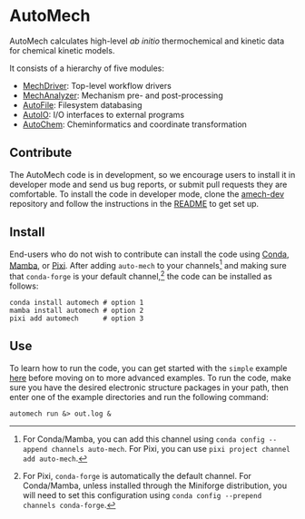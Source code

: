 # AutoMech

AutoMech calculates high-level *ab initio* thermochemical and kinetic data for chemical kinetic models.

It consists of a hierarchy of five modules:

 - [MechDriver](https://github.com/Auto-Mech/mechdriver): Top-level workflow drivers
 - [MechAnalyzer](https://github.com/Auto-Mech/mechanalyzer): Mechanism pre- and post-processing
 - [AutoFile](https://github.com/Auto-Mech/autofile): Filesystem databasing
 - [AutoIO](https://github.com/Auto-Mech/autoio): I/O interfaces to external programs
 - [AutoChem](https://github.com/Auto-Mech/autochem): Cheminformatics and coordinate transformation


## Contribute

The AutoMech code is in development, so we encourage users to install it in developer mode and send us bug reports,
or submit pull requests they are comfortable.
To install the code in developer mode, clone the [amech-dev](https://github.com/Auto-Mech/amech-dev) repository
and follow the instructions in the [README](https://github.com/Auto-Mech/amech-dev?tab=readme-ov-file#automech-developer-set-up)
to get set up.


## Install

End-users who do not wish to contribute can install the code using
[Conda](https://docs.anaconda.com/miniconda/#quick-command-line-install),
[Mamba](https://github.com/conda-forge/miniforge?tab=readme-ov-file#install), or
[Pixi](https://pixi.sh/latest/#installation).
After adding `auto-mech` to your channels[^1] and making sure that `conda-forge` is your default channel,[^2]
the code can be installed as follows:
```
conda install automech # option 1
mamba install automech # option 2
pixi add automech      # option 3
```

## Use

To learn how to run the code, you can get started with the `simple` example
[here](https://github.com/Auto-Mech/mechdriver/tree/dev/examples) before moving on to more advanced examples.
To run the code, make sure you have the desired electronic structure packages in your path, then enter one of
the example directories and run the following command:
```
automech run &> out.log &
```

[^1]: For Conda/Mamba, you can add this channel using `conda config --append channels auto-mech`.
For Pixi, you can use `pixi project channel add auto-mech`.

[^2]: For Pixi, `conda-forge` is automatically the default channel. For Conda/Mamba, unless installed through
the Miniforge distribution, you will need to set this configuration using `conda config --prepend channels conda-forge`.


